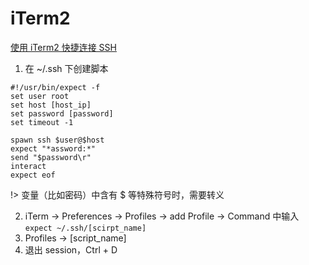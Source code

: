 # iTerm2

[使用 iTerm2 快捷连接 SSH](https://blog.csdn.net/fangxiaoji/article/details/50710220)

1. 在 ~/.ssh 下创建脚本

```
#!/usr/bin/expect -f
set user root
set host [host_ip]
set password [password]
set timeout -1

spawn ssh $user@$host
expect "*assword:*"
send "$password\r"
interact
expect eof
```

!> 变量（比如密码）中含有 \$ 等特殊符号时，需要转义

2. iTerm -> Preferences -> Profiles -> add Profile -> Command 中输入 `expect ~/.ssh/[scirpt_name]`
3. Profiles -> [script_name]
4. 退出 session，Ctrl + D
